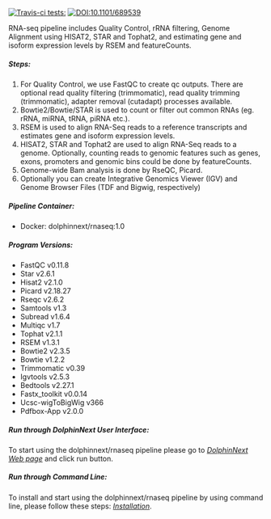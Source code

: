[![Travis-ci tests:](https://travis-ci.org/dolphinnext/rnaseq.svg?branch=master)](https://travis-ci.org/dolphinnext/rnaseq) [![DOI:10.1101/689539](https://zenodo.org/badge/DOI/10.1101/689539.svg)](https://doi.org/10.1101/689539)

RNA-seq pipeline includes Quality Control, rRNA filtering, Genome Alignment using HISAT2, STAR and Tophat2, and estimating gene and isoform expression levels by RSEM and featureCounts.  
  
##### Steps:
  1. For Quality Control, we use FastQC to create qc outputs. There are optional read quality filtering (trimmomatic), read quality trimming (trimmomatic), adapter removal (cutadapt) processes available.
  2. Bowtie2/Bowtie/STAR is used to count or filter out common RNAs (eg. rRNA, miRNA, tRNA, piRNA etc.). 
  3. RSEM is used to align RNA-Seq reads to a reference transcripts and estimates gene and isoform expression levels.
  4. HISAT2, STAR and Tophat2 are used to align RNA-Seq reads to a genome. Optionally, counting reads to genomic features such as genes, exons, promoters and genomic bins could be done by featureCounts.
  5. Genome-wide Bam analysis is done by RseQC, Picard.
  6. Optionally you can create Integrative Genomics Viewer (IGV)  and Genome Browser Files (TDF and Bigwig, respectively)

##### Pipeline Container:
  * Docker: dolphinnext/rnaseq:1.0

##### Program Versions:
  - FastQC v0.11.8
  - Star v2.6.1
  - Hisat2 v2.1.0
  - Picard v2.18.27
  - Rseqc v2.6.2
  - Samtools v1.3
  - Subread v1.6.4
  - Multiqc v1.7
  - Tophat v2.1.1
  - RSEM v1.3.1
  - Bowtie2 v2.3.5
  - Bowtie v1.2.2
  - Trimmomatic v0.39
  - Igvtools v2.5.3
  - Bedtools v2.27.1
  - Fastx_toolkit v0.0.14
  - Ucsc-wigToBigWig v366
  - Pdfbox-App v2.0.0
 

##### Run through DolphinNext User Interface:

To start using the dolphinnext/rnaseq pipeline please go to [*DolphinNext Web page*](https://dolphinnext.umassmed.edu/index.php?np=1&id=437) and click run button.

##### Run through Command Line:

To install and start using the dolphinnext/rnaseq pipeline by using command line, please follow these steps: [*Installation*](https://github.com/dolphinnext/rnaseq/blob/master/docs/local.md).